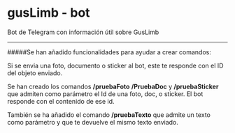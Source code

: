 # gusLimb - bot

Bot de Telegram con información útil sobre GusLimb

---

#####Se han añadido funcionalidades para ayudar a crear comandos:

Si se envia una foto, documento o sticker al bot, este te responde con el ID del objeto enviado.
  
Se han creado los comandos <strong>/pruebaFoto</strong> <strong>/PruebaDoc</strong> y <strong>/pruebaSticker</strong> que admiten como parámetro el Id de una foto, doc, o sticker. El bot responde con el contenido de ese id.
  
También se ha añadido el comando <strong>/pruebaTexto</strong> que admite un texto como parámetro y que te devuelve el mismo texto enviado.
  
  
